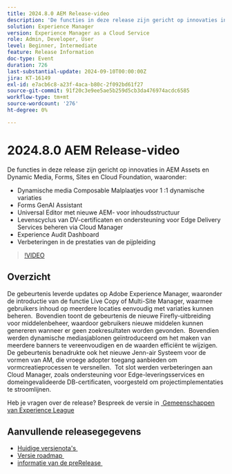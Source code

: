 ```yaml
---
title: 2024.8.0 AEM Release-video
description: 'De functies in deze release zijn gericht op innovaties in AEM Assets en Dynamic Media, Forms, Sites en Cloud Foundation en bevatten de volgende: Dynamic Media Composable Templates voor 1:1 dynamische variaties Forms GenAI Assistant Universal editor met nieuwe AEM-inhoudstructuurintegratie ​ levenscyclus van DV-certificaten en ondersteuning voor Edge Delivery Services beheren via Cloud Manager Experience Audit Dashboard Verbeteringen in Pipeline Performance'
solution: Experience Manager
version: Experience Manager as a Cloud Service
role: Admin, Developer, User
level: Beginner, Intermediate
feature: Release Information
doc-type: Event
duration: 726
last-substantial-update: 2024-09-10T00:00:00Z
jira: KT-16149
exl-id: e7acb6c8-a23f-4aca-b80c-2f092bd61f27
source-git-commit: 91f20c3e9ee5ae5b259d5cb3da476974acdc6585
workflow-type: tm+mt
source-wordcount: '276'
ht-degree: 0%

---
```


# 2024.8.0 AEM Release-video

De functies in deze release zijn gericht op innovaties in AEM Assets en Dynamic Media, Forms, Sites en Cloud Foundation, waaronder:

* Dynamische media Composable Malplaatjes voor 1 :1 dynamische variaties
* Forms GenAI Assistant
* Universal Editor met nieuwe AEM-&#x200B; voor inhoudsstructuur
* Levenscyclus van DV-certificaten en ondersteuning voor Edge Delivery Services beheren via Cloud Manager
* Experience Audit Dashboard
* Verbeteringen in de prestaties van de pijpleiding

>[!VIDEO](https://video.tv.adobe.com/v/3433381/?learn=on)

## Overzicht

De gebeurtenis leverde updates op Adobe Experience Manager, waaronder de introductie van de functie Live Copy of Multi-Site Manager, waarmee gebruikers inhoud op meerdere locaties eenvoudig met variaties kunnen beheren. &#x200B; Bovendien toont de gebeurtenis de nieuwe Firefly-uitbreiding voor middelenbeheer, waardoor gebruikers nieuwe middelen kunnen genereren wanneer er geen zoekresultaten worden gevonden. &#x200B; Bovendien werden dynamische mediasjablonen geïntroduceerd om het maken van meerdere banners te vereenvoudigen en de waarden efficiënt te wijzigen. &#x200B; De gebeurtenis benadrukte ook het nieuwe Jenn-air Systeem voor de vormen van AM, die vroege adopter toegang aanbieden om vormcreatieprocessen te versnellen. &#x200B; Tot slot werden verbeteringen aan Cloud Manager, zoals ondersteuning voor Edge-leveringsservices en domeingevalideerde DB-certificaten, voorgesteld om projectimplementaties te stroomlijnen. &#x200B;

Heb je vragen over de release?  Bespreek de versie in [&#x200B; Gemeenschappen van Experience League &#x200B;](https://adobe.ly/4egoWgm)

## Aanvullende releasegegevens

* [&#x200B; Huidige versienota&#39;s &#x200B;](https://experienceleague.adobe.com/docs/experience-manager-cloud-service/content/release-notes/home.html?lang=nl-NL)
* [&#x200B; Versie roadmap &#x200B;](https://experienceleague.adobe.com/docs/experience-manager-release-information/aem-release-updates/update-releases-roadmap.html?lang=nl-NL)
* [&#x200B; informatie van de preRelease &#x200B;](https://experienceleague.adobe.com/docs/experience-manager-cloud-service/content/release-notes/prerelease.html?lang=nl-NL)
